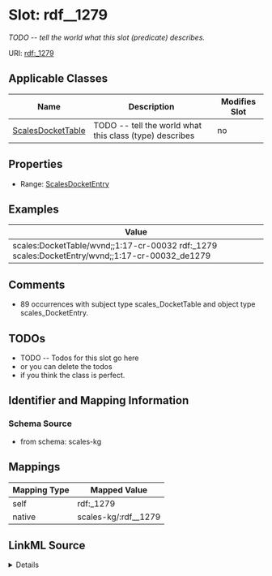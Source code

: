 

# Slot: rdf__1279


_TODO -- tell the world what this slot (predicate) describes._





URI: [rdf:_1279](http://www.w3.org/1999/02/22-rdf-syntax-ns#_1279)



<!-- no inheritance hierarchy -->





## Applicable Classes

| Name | Description | Modifies Slot |
| --- | --- | --- |
| [ScalesDocketTable](../classes/ScalesDocketTable.md) | TODO -- tell the world what this class (type) describes |  no  |







## Properties

* Range: [ScalesDocketEntry](../classes/ScalesDocketEntry.md)






## Examples

| Value |
| --- |
| scales:DocketTable/wvnd;;1:17-cr-00032 rdf:_1279 scales:DocketEntry/wvnd;;1:17-cr-00032_de1279 |

## Comments

* 89 occurrences with subject type scales_DocketTable and object type scales_DocketEntry.

## TODOs

* TODO -- Todos for this slot go here
* or you can delete the todos
* if you think the class is perfect.

## Identifier and Mapping Information







### Schema Source


* from schema: scales-kg




## Mappings

| Mapping Type | Mapped Value |
| ---  | ---  |
| self | rdf:_1279 |
| native | scales-kg/:rdf__1279 |




## LinkML Source

<details>
```yaml
name: rdf__1279
description: TODO -- tell the world what this slot (predicate) describes.
todos:
- TODO -- Todos for this slot go here
- or you can delete the todos
- if you think the class is perfect.
comments:
- 89 occurrences with subject type scales_DocketTable and object type scales_DocketEntry.
examples:
- value: scales:DocketTable/wvnd;;1:17-cr-00032 rdf:_1279 scales:DocketEntry/wvnd;;1:17-cr-00032_de1279
from_schema: scales-kg
rank: 1000
slot_uri: rdf:_1279
alias: rdf__1279
domain_of:
- scales_DocketTable
range: scales_DocketEntry

```
</details>